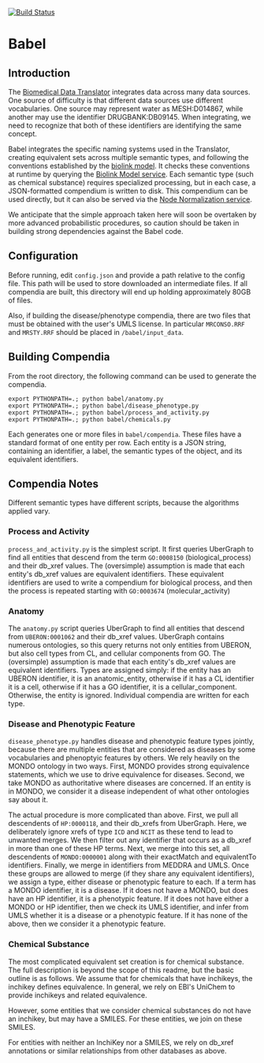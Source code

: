 [![Build Status](https://travis-ci.com/TranslatorIIPrototypes/Babel.svg?branch=master)](https://travis-ci.com/TranslatorIIPrototypes/Babel)

# Babel

## Introduction

The [Biomedical Data Translator](https://ncats.nih.gov/translator) integrates data across many data sources.  One
source of difficulty is that different data sources use different vocabularies.
One source may represent water as MESH:D014867, while another may use the
identifier DRUGBANK:DB09145.   When integrating, we need to recognize that 
both of these identifiers are identifying the same concept.

Babel integrates the specific naming systems used in the Translator, 
creating equivalent sets across multiple semantic types, and following the
conventions established by the [biolink model](https://github.com/biolink/biolink-model).  It checks these conventions
at runtime by querying the [Biolink Model service](https://github.com/TranslatorIIPrototypes/bl_lookup).  Each semantic type (such as 
chemical substance) requires specialized processing, but in each case, a 
JSON-formatted compendium is written to disk.  This compendium can be used 
directly, but it can also be served via the [Node Normalization service](https://github.com/TranslatorIIPrototypes/NodeNormalization).

We anticipate that the simple approach taken here will soon be overtaken by
more advanced probabilistic procedures, so caution should be taken in building
strong dependencies against the Babel code.

## Configuration

Before running, edit `config.json` and provide a path relative to the config file.
This path will be used to store downloaded an intermediate files.  If all compendia 
are built, this directory will end up holding approximately 80GB of files.

Also, if building the disease/phenotype compendia, there are two files that 
must be obtained with the user's UMLS license.  In particular `MRCONSO.RRF` 
and `MRSTY.RRF` should be placed in `/babel/input_data`.

## Building Compendia

From the root directory, the following command can be used to generate the compendia.
```
export PYTHONPATH=.; python babel/anatomy.py
export PYTHONPATH=.; python babel/disease_phenotype.py
export PYTHONPATH=.; python babel/process_and_activity.py
export PYTHONPATH=.; python babel/chemicals.py
```
Each generates one or more files in `babel/compendia`.  These files have a 
standard format of one entity per row.  Each entity is a JSON string, containing an
identifier, a label, the semantic types of the object, and its equivalent
identifiers.

## Compendia Notes

Different semantic types have different scripts, because the algorithms applied
vary.  

### Process and Activity

`process_and_activity.py` is the simplest script.  It first queries UberGraph to
find all entities that descend from the term `GO:0008150` (biological_process) and
their db_xref values.  The (oversimple) assumption is made that each
entity's db_xref values are equivalent identifiers. These equivalent identifiers
are used to write a compendium for biological process, and then the process is
repeated starting with `GO:0003674` (molecular_activity)

### Anatomy

The `anatomy.py` script queries UberGraph to find all entities that descend from 
`UBERON:0001062` and their db_xref values.  UberGraph contains numerous ontologies, 
so this query returns not only entities from UBERON, but also cell types from CL,
and cellular components from GO.  The (oversimple) assumption is made that each
entity's db_xref values are equivalent identifiers.  Types are assigned simply:
if the entity has an UBERON identifier, it is an anatomic_entity, otherwise if it
has a CL identifier it is a cell, otherwise if it has a GO identifier, it is a
cellular_component.  Otherwise, the entity is ignored. Individual compendia are written
for each type.

### Disease and Phenotypic Feature

`disease_phenotype.py` handles disease and phenotypic feature types jointly, 
because there are multiple entities that are considered as diseases by some
vocabularies and phenoptyic features by others.   We rely heavily on the MONDO
ontology in two ways.  First, MONDO provides strong equivalence statements, which
we use to drive equivalence for diseases.  Second, we take MONDO as authoritative
where diseases are concerned.  If an entity is in MONDO, we consider it a disease
independent of what other ontologies say about it.

The actual procedure is more complicated than above.   First, we pull all 
descendents of `HP:0000118`, and their db_xrefs from UberGraph. Here, we 
deliberately ignore xrefs of type `ICD` and `NCIT` as these tend to lead to 
unwanted merges.  We then filter out any identifier that occurs as a db_xref
in more than one of these HP terms.  Next, we merge into this set, all descendents
of `MONDO:0000001` along with their exactMatch and equivalentTo identifiers.
Finally, we merge in identifiers from MEDDRA and UMLS.  Once these groups are
allowed to merge (if they share any equivalent identifiers), we assign a type,
either disease or phenotypic feature to each.  If a term has a MONDO identifier,
it is a disease.  If it does not have a MONDO, but does have an HP identifier,
it is a phenotypic feature. If it does not have either a MONDO or HP identifier,
then we check its UMLS identifier, and infer from UMLS whether it is a disease
or a phenotypic feature.  If it has none of the above, then we consider it a 
phenotypic feature.

### Chemical Substance

The most complicated equivalent set creation is for chemical substance.  The full
description is beyond the scope of this readme, but the basic outline is as follows.
We assume that for chemicals that have inchikeys, the inchikey defines equivalence.
In general, we rely on EBI's UniChem to provide inchikeys and related equivalence.

However, some entities that we consider chemical substances do not have an inchikey,
but may have a SMILES.  For these entities, we join on these SMILES.  

For entities with neither an InchiKey nor a SMILES, we rely on db_xref annotations
or similar relationships from other databases as above.

